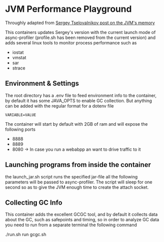 # JVM Performance Playground

Throughly adapted from [Sergey Tselovalnikov post on the JVM's memory](https://serce.me/posts/01-02-2023-jvm-field-guide-memory)

This containers updates Sergey's version with the current launch mode of async-profiler (profile.sh has been removed from the current version) and adds several linux tools to monitor process performance such as

* iostat
* vmstat
* sar
* strace

## Environment & Settings

The root directory has a .env file to feed environment info to the container, by default it has some JAVA_OPTS to enable GC collection. But anything can be added with the regular format for a dotenv file

```
VARIABLE=VALUE
``` 

The container will start by default with 2GB of ram and will expose the following ports

* 8888 
* 8889 
* 8080 -> In case you run a webabpp an want to drive traffic to it

## Launching programs from inside the container

the launch_jar.sh script runs the specified jar-file all the following parameters will be passed to async-profiler. The script will sleep for one second so as to give the JVM enough time to create the attach socket.

## Collecting GC Info

This container adds the excellent GCGC tool, and by default it collects data about the GC, such as safepoints and timing, so in order to analyze GC data you need to run from a separate terminal the following command

./run.sh run gcgc.sh 


